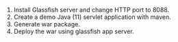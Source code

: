  1. Install Glassfish server and change HTTP port to 8088.
 2. Create a demo Java (11) servlet application with maven.
 3. Generate war package.
 4. Deploy the war using glassfish app server.
